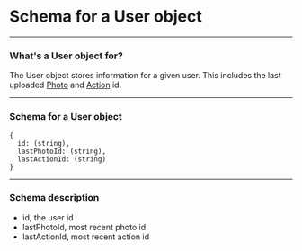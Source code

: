 Schema for a User object
=======================


----------------------------------------

### What's a User object for?

The User object stores information for a given user.
This includes the last uploaded [Photo][Photo]  and [Action][Action] id.

----------------------------------------

### Schema for a User object

    {
      id: (string),
      lastPhotoId: (string),
      lastActionId: (string)
    }

----------------------------------------

### Schema description

  * id, the user id
  * lastPhotoId, most recent photo id
  * lastActionId, most recent action id

[User]: http://theopenphotoproject.org/documentation/schemas/User
[Photo]: http://theopenphotoproject.org/documentation/schemas/Photo
[Action]: http://theopenphotoproject.org/documentation/schemas/Action
